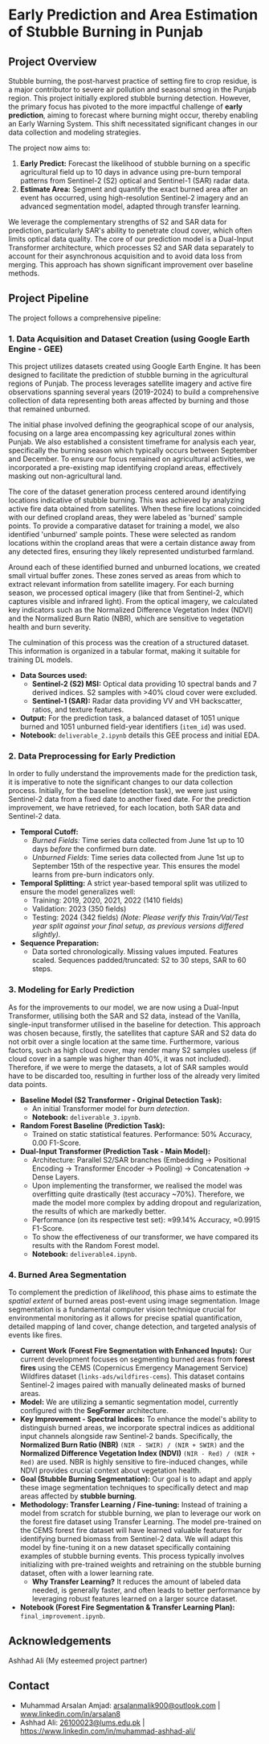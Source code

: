 # Early Prediction and Area Estimation of Stubble Burning in Punjab

## Project Overview

Stubble burning, the post-harvest practice of setting fire to crop residue, is a major contributor to severe air pollution and seasonal smog in the Punjab region. This project initially explored stubble burning detection. However, the primary focus has pivoted to the more impactful challenge of **early prediction**, aiming to forecast where burning might occur, thereby enabling an Early Warning System. This shift necessitated significant changes in our data collection and modeling strategies.

The project now aims to:
1.  **Early Predict:** Forecast the likelihood of stubble burning on a specific agricultural field up to 10 days in advance using pre-burn temporal patterns from Sentinel-2 (S2) optical and Sentinel-1 (SAR) radar data.
2.  **Estimate Area:** Segment and quantify the exact burned area after an event has occurred, using high-resolution Sentinel-2 imagery and an advanced segmentation model, adapted through transfer learning.

We leverage the complementary strengths of S2 and SAR data for prediction, particularly SAR's ability to penetrate cloud cover, which often limits optical data quality. The core of our prediction model is a Dual-Input Transformer architecture, which processes S2 and SAR data separately to account for their asynchronous acquisition and to avoid data loss from merging. This approach has shown significant improvement over baseline methods.

## Project Pipeline

The project follows a comprehensive pipeline:

### 1. Data Acquisition and Dataset Creation (using Google Earth Engine - GEE)

This project utilizes datasets created using Google Earth Engine. It has been designed to facilitate the prediction of stubble burning in the agricultural regions of Punjab. The process leverages satellite imagery and active fire observations spanning several years (2019-2024) to build a comprehensive collection of data representing both areas affected by burning and those that remained unburned.

The initial phase involved defining the geographical scope of our analysis, focusing on a large area encompassing key agricultural zones within Punjab. We also established a consistent timeframe for analysis each year, specifically the burning season which typically occurs between September and December. To ensure our focus remained on agricultural activities, we incorporated a pre-existing map identifying cropland areas, effectively masking out non-agricultural land.

The core of the dataset generation process centered around identifying locations indicative of stubble burning. This was achieved by analyzing active fire data obtained from satellites. When these fire locations coincided with our defined cropland areas, they were labeled as 'burned' sample points. To provide a comparative dataset for training a model, we also identified 'unburned' sample points. These were selected as random locations within the cropland areas that were a certain distance away from any detected fires, ensuring they likely represented undisturbed farmland.

Around each of these identified burned and unburned locations, we created small virtual buffer zones. These zones served as areas from which to extract relevant information from satellite imagery. For each burning season, we processed optical imagery (like that from Sentinel-2, which captures visible and infrared light). From the optical imagery, we calculated key indicators such as the Normalized Difference Vegetation Index (NDVI) and the Normalized Burn Ratio (NBR), which are sensitive to vegetation health and burn severity.

The culmination of this process was the creation of a structured dataset. This information is organized in a tabular format, making it suitable for training DL models.

* **Data Sources used:**
    * **Sentinel-2 (S2) MSI:** Optical data providing 10 spectral bands and 7 derived indices. S2 samples with >40% cloud cover were excluded.
    * **Sentinel-1 (SAR):** Radar data providing VV and VH backscatter, ratios, and texture features.
* **Output:** For the prediction task, a balanced dataset of 1051 unique burned and 1051 unburned field-year identifiers (`item_id`) was used.
* **Notebook:** `deliverable_2.ipynb` details this GEE process and initial EDA.

### 2. Data Preprocessing for Early Prediction

In order to fully understand the improvements made for the prediction task, it is imperative to note the significant changes to our data collection process. Initially, for the baseline (detection task), we were just using Sentinel-2 data from a fixed date to another fixed date. For the prediction improvement, we have retrieved, for each location, both SAR data and Sentinel-2 data.

* **Temporal Cutoff:**
    * *Burned Fields:* Time series data collected from June 1st up to 10 days *before* the confirmed burn date.
    * *Unburned Fields:* Time series data collected from June 1st up to September 15th of the respective year. This ensures the model learns from pre-burn indicators only.
* **Temporal Splitting:** A strict year-based temporal split was utilized to ensure the model generalizes well:
    * Training: 2019, 2020, 2021, 2022 (1410 fields)
    * Validation: 2023 (350 fields)
    * Testing: 2024 (342 fields) *(Note: Please verify this Train/Val/Test year split against your final setup, as previous versions differed slightly).*
* **Sequence Preparation:**
    * Data sorted chronologically. Missing values imputed. Features scaled. Sequences padded/truncated: S2 to 30 steps, SAR to 60 steps.

### 3. Modeling for Early Prediction

As for the improvements to our model, we are now using a Dual-Input Transformer, utilising both the SAR and S2 data, instead of the Vanilla, single-input transformer utilised in the baseline for detection. This approach was chosen because, firstly, the satellites that capture SAR and S2 data do not orbit over a single location at the same time. Furthermore, various factors, such as high cloud cover, may render many S2 samples useless (if cloud cover in a sample was higher than 40%, it was not included). Therefore, if we were to merge the datasets, a lot of SAR samples would have to be discarded too, resulting in further loss of the already very limited data points.

* **Baseline Model (S2 Transformer - Original Detection Task):**
    * An initial Transformer model for *burn detection*.
    * **Notebook:** `deliverable_3.ipynb`.
* **Random Forest Baseline (Prediction Task):**
    * Trained on static statistical features. Performance: 50% Accuracy, 0.00 F1-Score.
* **Dual-Input Transformer (Prediction Task - Main Model):**
    * Architecture: Parallel S2/SAR branches (Embedding -> Positional Encoding -> Transformer Encoder -> Pooling) -> Concatenation -> Dense Layers.
    * Upon implementing the transformer, we realised the model was overfitting quite drastically (test accuracy ~70%). Therefore, we made the model more complex by adding dropout and regularization, the results of which are markedly better.
    * Performance (on its respective test set): ≈99.14% Accuracy, ≈0.9915 F1-Score.
    * To show the effectiveness of our transformer, we have compared its results with the Random Forest model.
    * **Notebook:** `deliverable4.ipynb`.

### 4. Burned Area Segmentation 

To complement the prediction of *likelihood*, this phase aims to estimate the *spatial extent* of burned areas post-event using image segmentation. Image segmentation is a fundamental computer vision technique crucial for environmental monitoring as it allows for precise spatial quantification, detailed mapping of land cover, change detection, and targeted analysis of events like fires.

* **Current Work (Forest Fire Segmentation with Enhanced Inputs):** Our current development focuses on segmenting burned areas from **forest fires** using the CEMS (Copernicus Emergency Management Service) Wildfires dataset (`links-ads/wildfires-cems`). This dataset contains Sentinel-2 images paired with manually delineated masks of burned areas.
* **Model:** We are utilizing a semantic segmentation model, currently configured with the **SegFormer** architecture.
* **Key Improvement - Spectral Indices:** To enhance the model's ability to distinguish burned areas, we incorporate spectral indices as additional input channels alongside raw Sentinel-2 bands. Specifically, the **Normalized Burn Ratio (NBR)** `(NIR - SWIR) / (NIR + SWIR)` and the **Normalized Difference Vegetation Index (NDVI)** `(NIR - Red) / (NIR + Red)` are used. NBR is highly sensitive to fire-induced changes, while NDVI provides crucial context about vegetation health.
* **Goal (Stubble Burning Segmentation):** Our goal is to adapt and apply these image segmentation techniques to specifically detect and map areas affected by **stubble burning**.
* **Methodology: Transfer Learning / Fine-tuning:** Instead of training a model from scratch for stubble burning, we plan to leverage our work on the forest fire dataset using Transfer Learning. The model pre-trained on the CEMS forest fire dataset will have learned valuable features for identifying burned biomass from Sentinel-2 data. We will adapt this model by fine-tuning it on a new dataset specifically containing examples of stubble burning events. This process typically involves initializing with pre-trained weights and retraining on the stubble burning dataset, often with a lower learning rate.
    * **Why Transfer Learning?** It reduces the amount of labeled data needed, is generally faster, and often leads to better performance by leveraging robust features learned on a larger source dataset.
* **Notebook (Forest Fire Segmentation & Transfer Learning Plan):** `final_improvement.ipynb`.



## Acknowledgements
Ashhad Ali (My esteemed project partner)

## Contact
* Muhammad Arsalan Amjad: arsalanmalik900@outlook.com | www.linkedin.com/in/arsalan8
* Ashhad Ali: 26100023@lums.edu.pk | https://www.linkedin.com/in/muhammad-ashhad-ali/
